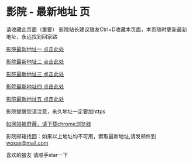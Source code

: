 # 影院 - 最新地址 页

请收藏此页面（重要）
影院站长建议狼友Ctrl+D收藏本页面，本页随时更新最新地址，永远找到回家路

[影院最新地址一 点击此处](https://5gkf.sbs/) 

[影院最新地址二 点击此处](https://gh5g.sbs/) 

[影院最新地址三 点击此处](https://qz5g.sbs/) 

[影院最新地址四 点击此处](https://gh5g.sbs/) 

[影院最新地址五 点击此处](https://5gkf.sbs/) 

影院提醒您请注意，永久地址一定要加https

[如网站被屏蔽，请下载chrome浏览器](https://8xe23.com/chrome_93.0.4577.82.apk) 

影院邮箱找回：如果以上地址均不可用，索取最新地址,请发邮件到 woxsx@mail.com

喜欢的狼友 请顺手star一下

